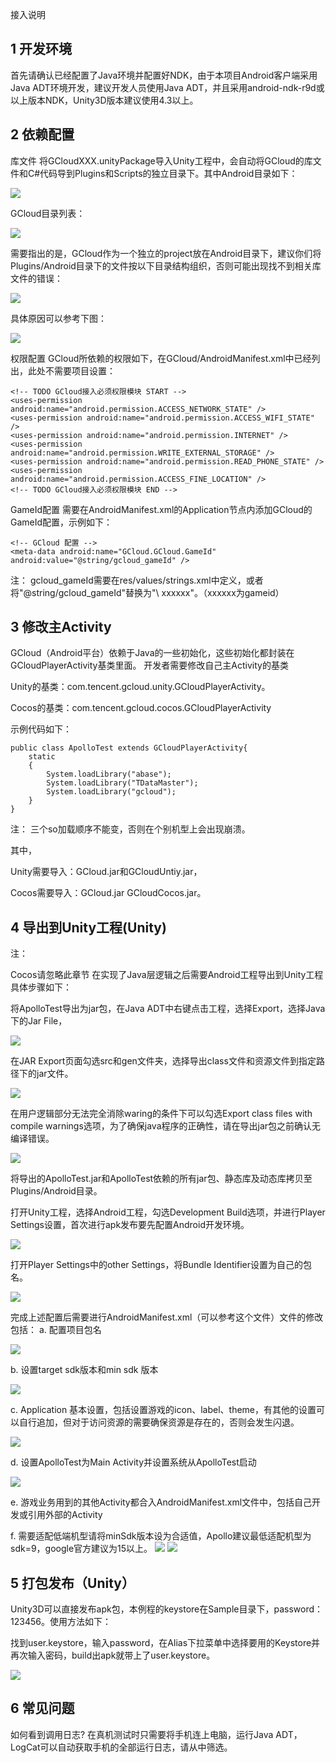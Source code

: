 接入说明
## 1 开发环境
首先请确认已经配置了Java环境并配置好NDK，由于本项目Android客户端采用Java ADT环境开发，建议开发人员使用Java ADT，并且采用android-ndk-r9d或以上版本NDK，Unity3D版本建议使用4.3以上。

## 2 依赖配置
库文件 将GCloudXXX.unityPackage导入Unity工程中，会自动将GCloud的库文件和C#代码导到Plugins和Scripts的独立目录下。其中Android目录如下：

![](https://mc.qcloudimg.com/static/img/398c7397d5208c607930f949f5beaf56/1.png)

GCloud目录列表：

![](https://mc.qcloudimg.com/static/img/477be8c6bd94c2682d4ca2a23182a84b/2.png)
 
需要指出的是，GCloud作为一个独立的project放在Android目录下，建议你们将Plugins/Android目录下的文件按以下目录结构组织，否则可能出现找不到相关库文件的错误：

![](https://mc.qcloudimg.com/static/img/deada46e7cbfbbf08ae5fda4591b0084/3.png)

具体原因可以参考下图：

![](https://mc.qcloudimg.com/static/img/e79eeb1e34d8c64bb775e3b5e427d133/4.png)

权限配置 GCloud所依赖的权限如下，在GCloud/AndroidManifest.xml中已经列出，此处不需要项目设置：

    <!-- TODO GCloud接入必须权限模块 START -->
    <uses-permission android:name="android.permission.ACCESS_NETWORK_STATE" />
    <uses-permission android:name="android.permission.ACCESS_WIFI_STATE" />
    <uses-permission android:name="android.permission.INTERNET" />
    <uses-permission android:name="android.permission.WRITE_EXTERNAL_STORAGE" />
    <uses-permission android:name="android.permission.READ_PHONE_STATE" />
    <uses-permission android:name="android.permission.ACCESS_FINE_LOCATION" />
    <!-- TODO GCloud接入必须权限模块 END -->

GameId配置 需要在AndroidManifest.xml的Application节点内添加GCloud的GameId配置，示例如下：

    <!-- GCloud 配置 -->
    <meta-data android:name="GCloud.GCloud.GameId" android:value="@string/gcloud_gameId" />

注： gcloud_gameId需要在res/values/strings.xml中定义，或者将"@string/gcloud_gameId"替换为"\ xxxxxx"。（xxxxxx为gameid）

## 3 修改主Activity
GCloud（Android平台）依赖于Java的一些初始化，这些初始化都封装在GCloudPlayerActivity基类里面。 开发者需要修改自己主Activity的基类

Unity的基类：com.tencent.gcloud.unity.GCloudPlayerActivity。

Cocos的基类：com.tencent.gcloud.cocos.GCloudPlayerActivity

示例代码如下：

    public class ApolloTest extends GCloudPlayerActivity{
    	static
    	{
    		System.loadLibrary("abase");
    		System.loadLibrary("TDataMaster");
    		System.loadLibrary("gcloud");
    	}
    }

注： 三个so加载顺序不能变，否则在个别机型上会出现崩溃。

其中，

Unity需要导入：GCloud.jar和GCloudUntiy.jar，

Cocos需要导入：GCloud.jar GCloudCocos.jar。

## 4 导出到Unity工程(Unity)
注：

Cocos请忽略此章节
在实现了Java层逻辑之后需要Android工程导出到Unity工程具体步骤如下：

将ApolloTest导出为jar包，在Java ADT中右键点击工程，选择Export，选择Java下的Jar File，

![](https://mc.qcloudimg.com/static/img/fbb98648dcd5157bb93f7311608bcd7a/5.png)

在JAR Export页面勾选src和gen文件夹，选择导出class文件和资源文件到指定路径下的jar文件。

![](https://mc.qcloudimg.com/static/img/32e63ad7849311864f844a8d54406482/6.png)

在用户逻辑部分无法完全消除waring的条件下可以勾选Export class files with compile warnings选项，为了确保java程序的正确性，请在导出jar包之前确认无编译错误。

![](https://mc.qcloudimg.com/static/img/7a5856bcc5f31c41e1f329f619904800/7.png)

将导出的ApolloTest.jar和ApolloTest依赖的所有jar包、静态库及动态库拷贝至Plugins/Android目录。

打开Unity工程，选择Android工程，勾选Development Build选项，并进行Player Settings设置，首次进行apk发布要先配置Android开发环境。

![](https://mc.qcloudimg.com/static/img/011dcbad93bc1abe32149408313aca95/8.png)

打开Player Settings中的other Settings，将Bundle Identifier设置为自己的包名。

![](https://mc.qcloudimg.com/static/img/5739877648eac4f8040c9225d96846b3/9.png)

完成上述配置后需要进行AndroidManifest.xml（可以参考这个文件）文件的修改包括：
a. 配置项目包名

![](https://mc.qcloudimg.com/static/img/f961d0a51e91fa1c4ed59d4dbba675ca/10.png)

b. 设置target sdk版本和min sdk 版本

![](https://mc.qcloudimg.com/static/img/33eecbe6c461a92b7594643befd8cc5d/b.png)

c. Application 基本设置，包括设置游戏的icon、label、theme，有其他的设置可以自行追加，但对于访问资源的需要确保资源是存在的，否则会发生闪退。

![](https://mc.qcloudimg.com/static/img/723b4cd1252fb57894ae36d00e0be7f9/c.png)

d. 设置ApolloTest为Main Activity并设置系统从ApolloTest启动

![](https://mc.qcloudimg.com/static/img/d38ab7dd9cd411c8eff7a89614537435/11.png)

e. 游戏业务用到的其他Activity都合入AndroidManifest.xml文件中，包括自己开发或引用外部的Activity

f. 需要适配低端机型请将minSdk版本设为合适值，Apollo建议最低适配机型为sdk=9，google官方建议为15以上。
![](https://mc.qcloudimg.com/static/img/9220264e4838740bddc14cfb016d4b9c/12.png)
![](https://mc.qcloudimg.com/static/img/11965a398daca4b96daccbe79dc45403/13.png)

## 5 打包发布（Unity）
Unity3D可以直接发布apk包，本例程的keystore在Sample目录下，password：123456。使用方法如下：

找到user.keystore，输入password，在Alias下拉菜单中选择要用的Keystore并再次输入密码，build出apk就带上了user.keystore。

![](https://mc.qcloudimg.com/static/img/a84aa549472ccee38095d9817e488c37/14.png)

## 6 常见问题
如何看到调用日志?
在真机测试时只需要将手机连上电脑，运行Java ADT，LogCat可以自动获取手机的全部运行日志，请从中筛选。